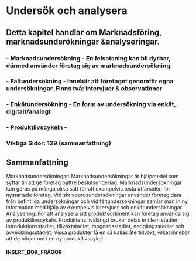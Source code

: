 # Undersök och analysera
## Detta kapitel handlar om Marknadsföring, marknadsunderökningar &analyseringar. 
<!-- ### Nyckelord:  -->
### - Marknadsundersökning - En felsatsning kan bli dyrbar, därmed använder företag sig av marknadsundersökning.
### - Fältundersökning - Innebär att företaget genomför egna undersökningar. Finns två: intervjuer & observationer
### - Enkätundersökning - En form av undersökning via enkät, digitalt/analogt
### - Produktlivscykeln - 
### Viktiga Sidor: 129 (sammanfattning)
## Sammanfattning
 Marknadsundersökningar: Marknadsundersökningar är hjälpmedel som syftar till att ge företag bättre beslutsunderlag. Marknadsundersökningar kan göras på många olika sätt för att exempelvis testa affärsidén för nystartade företag. Vid skrivbordsundersökningar använder företag data från befintliga undersökningar och vid fältundersökningar samlar man in ny information med hjälp av exempelvis intervjuer och enkätundersökningar. Analysering: För att analysera sitt produktsortiment kan företag använda sig av produktlivscykeln. Produktens livslängd brukar delas in i fem stadier: introduktionsstadiet, tillväxtstadiet, mognadsstadiet, nedgångsstadiet och avvecklingsstadiet. Vissa produkter få en så kallas återtillväxt, vilket innebär att de börjar om i en ny produktlivscykel.
#### INSERT_BOK_FRÅGOR